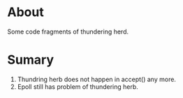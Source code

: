# About
Some code fragments of thundering herd.

# Sumary

1. Thundring herb does not happen in accept() any more.
2. Epoll still has problem of thundering herb.

